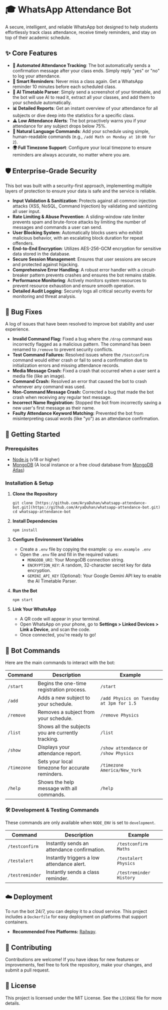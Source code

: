 # 🎓 WhatsApp Attendance Bot

A secure, intelligent, and reliable WhatsApp bot designed to help students effortlessly track class attendance, receive timely reminders, and stay on top of their academic schedule.

## ✨ Core Features

- **🤖 Automated Attendance Tracking**: The bot automatically sends a confirmation message after your class ends. Simply reply "yes" or "no" to log your attendance.
- **🔔 Smart Reminders**: Never miss a class again. Get a WhatsApp reminder 10 minutes before each scheduled class.
- **📸 AI Timetable Parser**: Simply send a screenshot of your timetable, and the bot will use AI to read it, extract all your classes, and add them to your schedule automatically.
- **📊 Detailed Reports**: Get an instant overview of your attendance for all subjects or dive deep into the statistics for a specific class.
- **⚠️ Low Attendance Alerts**: The bot proactively warns you if your attendance for any subject drops below 75%.
- **💬 Natural Language Commands**: Add your schedule using simple, human-readable commands (e.g., `/add Math on Monday at 10:00 for 2`).
- **🌍 Full Timezone Support**: Configure your local timezone to ensure reminders are always accurate, no matter where you are.

## 🛡️ Enterprise-Grade Security

This bot was built with a security-first approach, implementing multiple layers of protection to ensure your data is safe and the service is reliable.

- **Input Validation & Sanitization**: Protects against all common injection attacks (XSS, NoSQL, Command Injection) by validating and sanitizing all user input.
- **Rate Limiting & Abuse Prevention**: A sliding-window rate limiter prevents spam and brute-force attacks by limiting the number of messages and commands a user can send.
- **User Blocking System**: Automatically blocks users who exhibit malicious behavior, with an escalating block duration for repeat offenders.
- **End-to-End Encryption**: Utilizes AES-256-GCM encryption for sensitive data stored in the database.
- **Secure Session Management**: Ensures that user sessions are secure and protected against hijacking.
- **Comprehensive Error Handling**: A robust error handler with a circuit-breaker pattern prevents crashes and ensures the bot remains stable.
- **Performance Monitoring**: Actively monitors system resources to prevent resource exhaustion and ensure smooth operation.
- **Detailed Audit Logging**: Securely logs all critical security events for monitoring and threat analysis.

## 🐞 Bug Fixes

A log of issues that have been resolved to improve bot stability and user experience.

- **Invalid Command Flag:** Fixed a bug where the `/drop` command was incorrectly flagged as a malicious pattern. The command has been renamed to `/remove` to prevent security conflicts.
- **Test Command Failures:** Resolved issues where the `/testconfirm` command would either crash or fail to send a confirmation due to initialization errors and missing attendance records.
- **Media Message Crash:** Fixed a crash that occurred when a user sent a media file (like an image).
- **Command Crash:** Resolved an error that caused the bot to crash whenever any command was used.
- **Non-Command Message Crash:** Corrected a bug that made the bot crash when receiving any regular text message.
- **Incorrect Name Registration:** Stopped the bot from incorrectly saving a new user's first message as their name.
- **Faulty Attendance Keyword Matching:** Prevented the bot from misinterpreting casual words (like "yo") as an attendance confirmation.

## 🚀 Getting Started

### Prerequisites

- [Node.js](https://nodejs.org/) (v18 or higher)
- [MongoDB](https://www.mongodb.com/try/download/community) (A local instance or a free cloud database from [MongoDB Atlas](https://cloud.mongodb.com/))

### Installation & Setup

1.  **Clone the Repository**

    ```
    git clone [https://github.com/AryaDuhan/whatsapp-attendance-bot.git](https://github.com/AryaDuhan/whatsapp-attendance-bot.git)
    cd whatsapp-attendance-bot
    ```

2.  **Install Dependencies**

    ```
    npm install
    ```

3.  **Configure Environment Variables**

    - Create a `.env` file by copying the example: `cp env.example .env`
    - Open the `.env` file and fill in the required values:
      - `MONGODB_URI`: Your MongoDB connection string.
      - `ENCRYPTION_KEY`: A random, 32-character secret key for data encryption.
      - `GEMINI_API_KEY` (Optional): Your Google Gemini API key to enable the AI Timetable Parser.

4.  **Run the Bot**

    ```
    npm start
    ```

5.  **Link Your WhatsApp**
    - A QR code will appear in your terminal.
    - Open WhatsApp on your phone, go to **Settings > Linked Devices > Link a Device**, and scan the code.
    - Once connected, you're ready to go!

## 🤖 Bot Commands

Here are the main commands to interact with the bot:

| Command     | Description                                        | Example                                  |
| ----------- | -------------------------------------------------- | ---------------------------------------- |
| `/start`    | Begins the one-time registration process.          | `/start`                                 |
| `/add`      | Adds a new subject to your schedule.               | `/add Physics on Tuesday at 3pm for 1.5` |
| `/remove`   | Removes a subject from your schedule.              | `/remove Physics`                        |
| `/list`     | Shows all the subjects you are currently tracking. | `/list`                                  |
| `/show`     | Displays your attendance report.                   | `/show attendance` or `/show Physics`    |
| `/timezone` | Sets your local timezone for accurate reminders.   | `/timezone America/New_York`             |
| `/help`     | Shows the help message with all commands.          | `/help`                                  |

### 🛠️ Development & Testing Commands

These commands are only available when `NODE_ENV` is set to `development`.

| Command         | Description                                 | Example                 |
| --------------- | ------------------------------------------- | ----------------------- |
| `/testconfirm`  | Instantly sends an attendance confirmation. | `/testconfirm Maths`    |
| `/testalert`    | Instantly triggers a low attendance alert.  | `/testalert Physics`    |
| `/testreminder` | Instantly sends a class reminder.           | `/testreminder History` |

## ☁️ Deployment

To run the bot 24/7, you can deploy it to a cloud service. This project includes a `Dockerfile` for easy deployment on platforms that support containers.

- **Recommended Free Platforms:** [Railway](https://railway.app/).

## 🤝 Contributing

Contributions are welcome! If you have ideas for new features or improvements, feel free to fork the repository, make your changes, and submit a pull request.

## 📝 License

This project is licensed under the MIT License. See the `LICENSE` file for more details.
